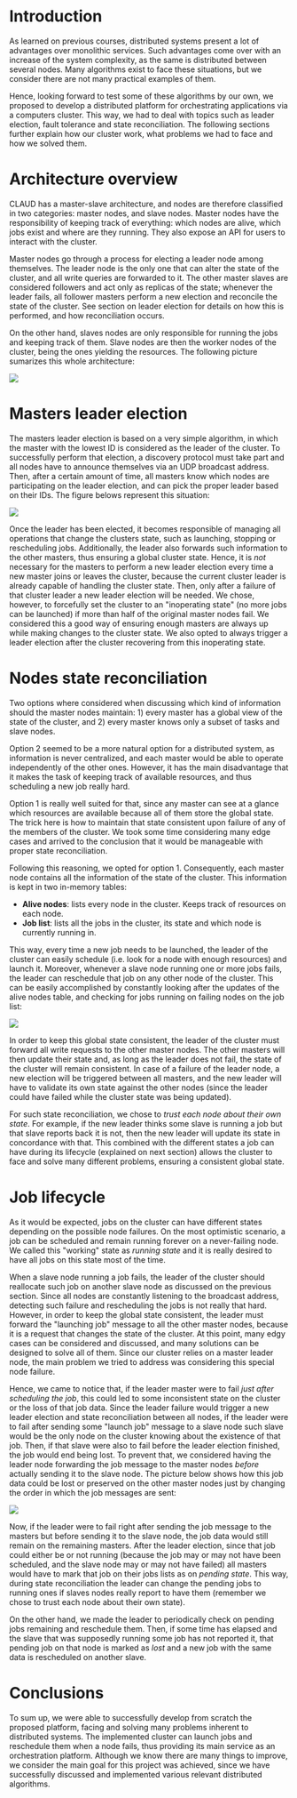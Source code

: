 # Introduction

As learned on previous courses, distributed systems present a lot of advantages
over monolithic services. Such advantages come over with an increase of the
system complexity, as the same is distributed between several nodes. Many
algorithms exist to face these situations, but we consider there are not many
practical examples of them.

Hence, looking forward to test some of these algorithms by our own, we proposed
to develop a distributed platform for orchestrating applications via a computers
cluster. This way, we had to deal with topics such as leader election, fault
tolerance and state reconciliation. The following sections further explain how
our cluster work, what problems we had to face and how we solved them.

# Architecture overview

CLAUD has a master-slave architecture, and nodes are therefore classified in two
categories: master nodes, and slave nodes. Master nodes have the responsibility
of keeping track of everything: which nodes are alive, which jobs exist and
where are they running. They also expose an API for users to interact with the
cluster. 

Master nodes go through a process for electing a leader node among themselves.
The leader node is the only one that can alter the state of the cluster, and all
write queries are forwarded to it. The other master slaves are considered
followers and act only as replicas of the state; whenever the leader fails, all
follower masters perform a new election and reconcile the state of the cluster.
See section on leader election for details on how this is performed, and how
reconciliation occurs.

On the other hand, slaves nodes are only responsible for running the jobs and 
keeping track of them. Slave nodes are then the worker nodes of the cluster,
being the ones yielding the resources. The following picture sumarizes this
whole architecture:

![](img/architecture.jpg)

# Masters leader election

The masters leader election is based on a very simple algorithm, in which the master
with the lowest ID is considered as the leader of the cluster. To successfully perform
that election, a discovery protocol must take part and all nodes have to announce
themselves via an UDP broadcast address. Then, after a certain amount of time, all
masters know which nodes are participating on the leader election, and can pick the
proper leader based on their IDs. The figure belows represent this situation:

![](img/leader_election.jpg)

Once the leader has been elected, it becomes responsible of managing all operations 
that change the clusters state, such as launching, stopping or rescheduling jobs.
Additionally, the leader also forwards such information to the other masters, thus
ensuring a global cluster state. Hence, it is _not_ necessary for the masters to
perform a new leader election every time a new master joins or leaves the cluster,
because the current cluster leader is already capable of handling the cluster state.
Then, only after a failure of that cluster leader a new leader election will be needed.
We chose, however, to forcefully set the cluster to an "inoperating state" (no more
jobs can be launched) if more than half of the original master nodes fail. We considered
this a good way of ensuring enough masters are always up while making changes to the
cluster state. We also opted to always trigger a leader election after the cluster 
recovering from this inoperating state.

# Nodes state reconciliation

Two options where considered when discussing which kind of information should
the master nodes maintain: 1) every master has a global view of the state of the
cluster, and 2) every master knows only a subset of tasks and slave nodes.

Option 2 seemed to be a more natural option for a distributed system, as
information is never centralized, and each master would be able to operate
independently of the other ones. However, it has the main disadvantage that it
makes the task of keeping track of available resources, and thus scheduling a
new job really hard.

Option 1 is really well suited for that, since any master can see at a glance
which resources are available because all of them store the global state. The
trick here is how to maintain that state consistent upon failure of any of the
members of the cluster. We took some time considering many edge cases and arrived 
to the conclusion that it would be manageable with proper state reconciliation.

Following this reasoning, we opted for option 1. Consequently, each master node
contains all the information of the state of the cluster. This information is
kept in two in-memory tables:

  - **Alive nodes**: lists every node in the cluster. Keeps track of resources 
    on each node.
  - **Job list**: lists all the jobs in the cluster, its state and which node
    is currently running in.

This way, every time a new job needs to be launched, the leader of the cluster can
easily schedule (i.e. look for a node with enough resources) and launch it. Moreover,
whenever a slave node running one or more jobs fails, the leader can reschedule that
job on any other node of the cluster. This can be easily accomplished by constantly
looking after the updates of the alive nodes table, and checking for jobs running on
failing nodes on the job list:

![](img/job_reschedule.jpg)

In order to keep this global state consistent, the leader of the cluster must forward
all write requests to the other master nodes. The other masters will then update their
state and, as long as the leader does not fail, the state of the cluster will remain
consistent. In case of a failure of the leader node, a new election will be triggered
between all masters, and the new leader will have to validate its own state against
the other nodes (since the leader could have failed while the cluster state was being
updated). 

For such state reconciliation, we chose to _trust each node about their own state_. For
example, if the new leader thinks some slave is running a job but that slave reports
back it is not, then the new leader will update its state in concordance with that. This
combined with the different states a job can have during its lifecycle (explained on
next section) allows the cluster to face and solve many different problems, ensuring a
consistent global state.

# Job lifecycle

As it would be expected, jobs on the cluster can have different states depending on the
possible node failures. On the most optimistic scenario, a job can be scheduled and remain
running forever on a never-failing node. We called this "working" state as _running state_ 
and it is really desired to have all jobs on this state most of the time. 

When a slave node running a job fails, the leader of the cluster should reallocate such 
job on another slave node as discussed on the previous section. Since all nodes are constantly 
listening to the broadcast address, detecting such failure and rescheduling the jobs is not
really that hard. However, in order to keep the global state consistent, the leader must
forward the "launching job" message to all the other master nodes, because it is a request
that changes the state of the cluster. At this point, many edgy cases can be considered and
discussed, and many solutions can be designed to solve all of them. Since our cluster relies
on a master leader node, the main problem we tried to address was considering this special
node failure. 

Hence, we came to notice that, if the leader master were to fail _just after scheduling the job_, 
this could led to some inconsistent state on the cluster or the loss of that job data. Since the
leader failure would trigger a new leader election and state reconciliation between all nodes,
if the leader were to fail after sending some "launch job" message to a slave node such slave 
would be the only node on the cluster knowing about the existence of that job. Then, if that
slave were also to fail before the leader election finished, the job would end being lost. To
prevent that, we considered having the leader node forwarding the job message to the master
nodes _before_ actually sending it to the slave node. The picture below shows how this job data
could be lost or preserved on the other master nodes just by changing the order in which the
job messages are sent:

![](img/jobs_pending.jpg)

Now, if the leader were to fail right after sending the job message to the masters but 
before sending it to the slave node, the job data would still remain on the remaining
masters. After the leader election, since that job could either be or not running (because
the job may or may not have been scheduled, and the slave node may or may not have failed)
all masters would have to mark that job on their jobs lists as on _pending state_. This
way, during state reconciliation the leader can change the pending jobs to running ones
if slaves nodes really report to have them (remember we chose to trust each node about
their own state).

On the other hand, we made the leader to periodically check on pending jobs remaining
and reschedule them. Then, if some time has elapsed and the slave that was supposedly
running some job has not reported it, that pending job on that node is marked as _lost_
and a new job with the same data is rescheduled on another slave.

# Conclusions

To sum up, we were able to successfully develop from scratch the proposed
platform, facing and solving many problems inherent to distributed systems. The
implemented cluster can launch jobs and reschedule them when a node fails, thus
providing its main service as an orchestration platform. Although we know there
are many things to improve, we consider the main goal for this project was
achieved, since we have successfully discussed and implemented various relevant
distributed algorithms.
